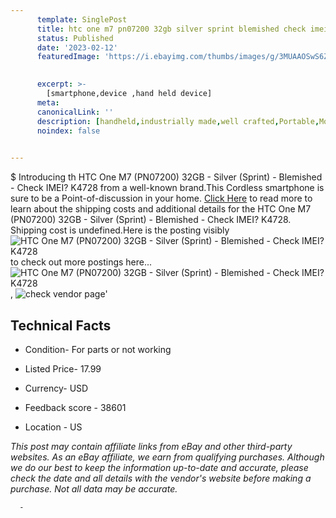 ```yaml
---
      template: SinglePost
      title: htc one m7 pn07200 32gb silver sprint blemished check imei k4728
      status: Published
      date: '2023-02-12'
      featuredImage: 'https://i.ebayimg.com/thumbs/images/g/3MUAAOSwS6ZhO7Pg/s-l225.jpg'
       

      excerpt: >-
        [smartphone,device ,hand held device]
      meta:
      canonicalLink: ''
      description: [handheld,industrially made,well crafted,Portable,Mobile,Compact,Convenient,Lightweight,Maneuverable,Man-portable,Miniature,Carriable,Hand-held,Light,Holdable,Transportable,Mobile device,Pocket-sized,On-the-go,Wireless,Cordless,Compact size,Convenient size, smartphone,device ,hand held device]
      noindex: false
      

---
```

$
      Introducing th HTC One M7 (PN07200) 32GB - Silver (Sprint) - Blemished - Check IMEI? K4728 from a well-known brand.This Cordless smartphone is sure to be a Point-of-discussion in your home. [Click Here](https://www.ebay.com/itm/133873726883?hash=item1f2b7ef5a3%3Ag%3A3MUAAOSwS6ZhO7Pg&mkevt=1&mkcid=1&mkrid=711-53200-19255-0&campid=%253CePNCampaignId%253E&customid=%253CreferenceId%253E&toolid=10049) to read more to learn about the shipping costs and additional details for the HTC One M7 (PN07200) 32GB - Silver (Sprint) - Blemished - Check IMEI? K4728. Shipping cost is undefined.Here is the posting visibly ![HTC One M7 (PN07200) 32GB - Silver (Sprint) - Blemished - Check IMEI? K4728](https://i.ebayimg.com/thumbs/images/g/3MUAAOSwS6ZhO7Pg/s-l225.jpg) to check out more postings here... ![HTC One M7 (PN07200) 32GB - Silver (Sprint) - Blemished - Check IMEI? K4728](https://i.ebayimg.com/images/g/3MUAAOSwS6ZhO7Pg/s-l1600.jpg), ![check vendor page](https://origin-galleryplus.ebayimg.com/ws/web/133873726883_2_0_1/225x225.jpg,https://origin-galleryplus.ebayimg.com/ws/web/133873726883_3_0_1/225x225.jpg,https://origin-galleryplus.ebayimg.com/ws/web/133873726883_4_0_1/225x225.jpg,https://origin-galleryplus.ebayimg.com/ws/web/133873726883_5_0_1/225x225.jpg,https://origin-galleryplus.ebayimg.com/ws/web/133873726883_6_0_1/225x225.jpg,https://origin-galleryplus.ebayimg.com/ws/web/133873726883_7_0_1/225x225.jpg)'

      

 ## Technical Facts 



     
      

 - Condition- For parts or not working 


      

 - Listed Price- 17.99 


      

 - Currency- USD 


      

 - Feedback score - 38601 


      

 - Location - US 


      
      

 *_This post may contain affiliate links from eBay and other third-party websites. As an eBay affiliate, we earn from qualifying purchases. Although we do our best to keep the information up-to-date and accurate, please check the date and all details with the vendor's website before making a purchase. Not all data may be accurate._*




      -
